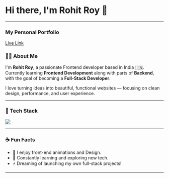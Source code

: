 <h1 align="left">Hi there, I'm Rohit Roy 👋</h1>

---
<h3 > My Personal Portfolio</h3>
<a href="https://rohitroy-portfolio.netlify.app/">Live Link</a>

### 👨‍💻 About Me

I'm **Rohit Roy**, a passionate Frontend developer based in India 🇮🇳.  
Currently learning **Frontend Development** along with parts of **Backend**, with the goal of becoming a **Full-Stack Developer**.

I love turning ideas into beautiful, functional websites — focusing on clean design, performance, and user experience.

---

### 🔧 Tech Stack

<p align="left">
  <img src="https://skillicons.dev/icons?i=html,css,js,react,tailwind,figma,git,github,vscode,nodejs" />
</p>

---

### ☕ Fun Facts

- 🎨 I enjoy front-end animations and Design.
- 🧠 Constantly learning and exploring new tech.
- ⚡ Dreaming of launching my own full-stack projects!

---



<!---
Developer-Roy/Developer-Roy is a ✨ special ✨ repository because its `README.md` (this file) appears on your GitHub profile.
You can click the Preview link to take a look at your changes.
--->
